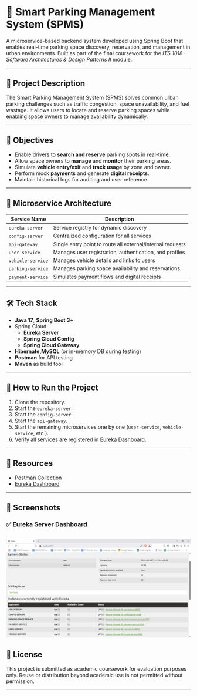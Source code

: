 # 🚗 Smart Parking Management System (SPMS)

A microservice-based backend system developed using Spring Boot that enables real-time parking space discovery, reservation, and management in urban environments. Built as part of the final coursework for the *ITS 1018 – Software Architectures & Design Patterns II* module.

---

## 📌 Project Description

The Smart Parking Management System (SPMS) solves common urban parking challenges such as traffic congestion, space unavailability, and fuel wastage. It allows users to locate and reserve parking spaces while enabling space owners to manage availability dynamically.

---

## 🎯 Objectives

- Enable drivers to **search and reserve** parking spots in real-time.
- Allow space owners to **manage** and **monitor** their parking areas.
- Simulate **vehicle entry/exit** and **track usage** by zone and owner.
- Perform mock **payments** and generate **digital receipts**.
- Maintain historical logs for auditing and user reference.

---

## 🧱 Microservice Architecture

| Service Name        | Description                                                |
|---------------------|------------------------------------------------------------|
| `eureka-server`     | Service registry for dynamic discovery                     |
| `config-server`     | Centralized configuration for all services                 |
| `api-gateway`       | Single entry point to route all external/internal requests |
| `user-service`      | Manages user registration, authentication, and profiles    |
| `vehicle-service`   | Manages vehicle details and links to users                 |
| `parking-service`   | Manages parking space availability and reservations        |
| `payment-service`   | Simulates payment flows and digital receipts               |

---

## 🛠️ Tech Stack

- **Java 17**, **Spring Boot 3+**
- Spring Cloud:
  - **Eureka Server**
  - **Spring Cloud Config**
  - **Spring Cloud Gateway**
- **Hibernate,MySQL** (or in-memory DB during testing)
- **Postman** for API testing
- **Maven** as build tool

---

## 🚀 How to Run the Project

1. Clone the repository.
2. Start the `eureka-server`.
3. Start the `config-server`.
4. Start the `api-gateway`.
5. Start the remaining microservices one by one (`user-service`, `vehicle-service`, etc.).
6. Verify all services are registered in [Eureka Dashboard](http://localhost:8761/).

---

## 🔗 Resources

- [Postman Collection](./docs/postman/Smart-Parking-Management-System.postman_collection.json)
- [Eureka Dashboard](./docs/eureka-dashboard-screenshot/eureka_dashboard.PNG)

---

## 📸 Screenshots

### ✅ Eureka Server Dashboard

![Eureka Dashboard](./docs/eureka-dashboard-screenshot/eureka_dashboard.PNG)
---

## 📃 License

This project is submitted as academic coursework for evaluation purposes only. Reuse or distribution beyond academic use is not permitted without permission.

---
